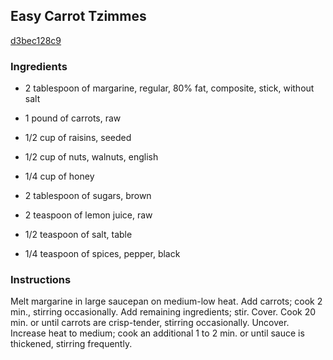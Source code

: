 ## Easy Carrot Tzimmes

[d3bec128c9](http://www.kraftrecipes.com/recipes/easy-carrot-tzimmes-90964.aspx)

### Ingredients

 - 2 tablespoon of margarine, regular, 80% fat, composite, stick, without salt

 - 1 pound of carrots, raw

 - 1/2 cup of raisins, seeded

 - 1/2 cup of nuts, walnuts, english

 - 1/4 cup of honey

 - 2 tablespoon of sugars, brown

 - 2 teaspoon of lemon juice, raw

 - 1/2 teaspoon of salt, table

 - 1/4 teaspoon of spices, pepper, black

### Instructions

Melt margarine in large saucepan on medium-low heat. Add carrots; cook 2 min., stirring occasionally. Add remaining ingredients; stir. Cover. Cook 20 min. or until carrots are crisp-tender, stirring occasionally. Uncover. Increase heat to medium; cook an additional 1 to 2 min. or until sauce is thickened, stirring frequently.